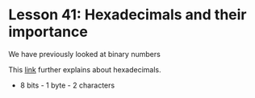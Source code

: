 # Lesson 41: Hexadecimals and their importance

We have previously looked at binary numbers

This [link](https://www.futurelearn.com/info/courses/build-an-escape-room-through-maths-and-logic-in-computing/0/steps/53490#:~:text=Hexadecimal%20is%20commonly%20used%20in,equivalent%20to%20binary%200111%201101.) further explains about hexadecimals.

+ 8 bits - 1 byte - 2 characters
